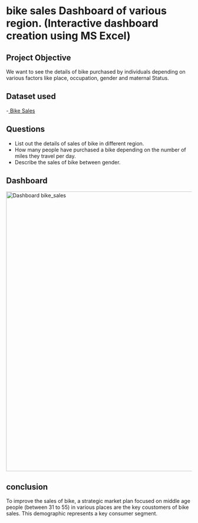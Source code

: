 # bike sales Dashboard of various region. (Interactive dashboard creation using MS Excel)
## Project Objective 
We want to see the details of bike purchased by individuals depending on various factors like place, occupation, gender and maternal Status.

## Dataset used 
-<a href= https://www.kaggle.com/datasets/ahmedmohamedibrahim1/bike-sales-dataset> Bike Sales </a> 

## Questions 
-	List out the details of sales of bike in different region.
-	How many people have purchased a bike depending on the number of miles they travel per day.
-	Describe the sales of bike between gender.  

## Dashboard
<img width="760" alt="Dashboard bike_sales" src="https://github.com/user-attachments/assets/7810fa7b-711e-4d0a-be0e-3b2d8c717297" />

## conclusion 
To improve the sales of bike, a strategic market plan focused on middle age people (between 31 to 55) in various places are the key coustomers of bike sales. This demographic represents a key consumer segment. 
